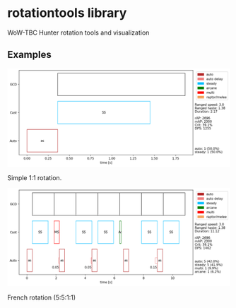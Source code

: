 # rotationtools library
WoW-TBC Hunter rotation tools and visualization

## Examples

![one-one](img/one-one.png)

Simple 1:1 rotation.

![French rotation](img/french.png)

French rotation (5:5:1:1)